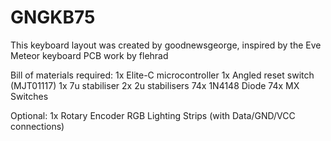 # GNGKB75
This keyboard layout was created by goodnewsgeorge, inspired by the Eve Meteor keyboard
PCB work by flehrad

Bill of materials required:
1x Elite-C microcontroller
1x Angled reset switch (MJT01117)
1x 7u stabiliser 
2x 2u stabilisers
74x 1N4148 Diode
74x MX Switches

Optional:
1x Rotary Encoder
RGB Lighting Strips (with Data/GND/VCC connections)
